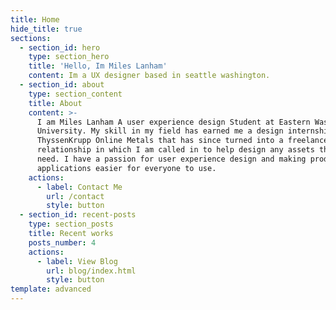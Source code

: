 ```yaml
---
title: Home
hide_title: true
sections:
  - section_id: hero
    type: section_hero
    title: 'Hello, Im Miles Lanham'
    content: Im a UX designer based in seattle washington.
  - section_id: about
    type: section_content
    title: About
    content: >-
      I am Miles Lanham A user experience design Student at Eastern Washington
      University. My skill in my field has earned me a design internship at
      ThyssenKrupp Online Metals that has since turned into a freelance
      relationship in which I am called in to help design any assets they may
      need. I have a passion for user experience design and making products and
      applications easier for everyone to use. 
    actions:
      - label: Contact Me
        url: /contact
        style: button
  - section_id: recent-posts
    type: section_posts
    title: Recent works
    posts_number: 4
    actions:
      - label: View Blog
        url: blog/index.html
        style: button
template: advanced
---
```

